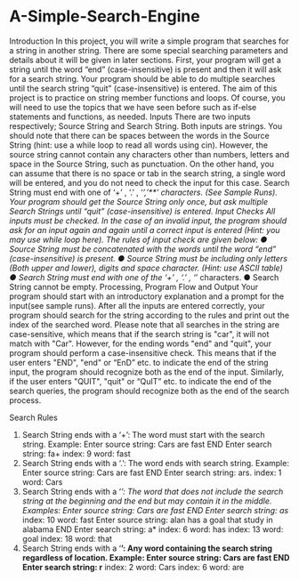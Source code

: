 # A-Simple-Search-Engine
Introduction
In this project, you will write a simple program that searches for a string in another string. There are some special searching parameters and details about it will be given in later sections. First, your program will get a string until the word “end” (case-insensitive) is present and then it will ask for a search string. Your program should be able to do multiple searches until the search string “quit” (case-insensitive) is entered. The aim of this project is to practice on string member functions and loops. Of course, you will need to use the topics that we have seen before such as if-else statements and functions, as needed.
Inputs
There are two inputs respectively; Source String and Search String. Both inputs are strings. You should note that there can be spaces between the words in the Source String (hint: use a while loop to read all words using cin). However, the source string cannot contain any characters other than numbers, letters and space in the Source String, such as punctuation. On the other hand, you can assume that there is no space or tab in the search string, a single word will be entered, and you do not need to check the input for this case. Search String must end with one of ‘+’ , ‘.’ , ‘*’,’**’ characters. (See Sample Runs). Your program should get the Source String only once, but ask multiple Search Strings until “quit” (case-insensitive) is entered.
Input Checks
All inputs must be checked. In the case of an invalid input, the program should ask for an input again and again until a correct input is entered (Hint: you may use while loop here). The rules of input check are given below:
● Source String must be concatenated with the words until the word “end” (case-insensitive) is present.
● Source String must be including only letters (Both upper and lower), digits and space character. (Hint: use ASCII table)
● Search String must end with one of the ‘+’ , ‘.’ , ‘*’ characters.
● Search String cannot be empty.
Processing, Program Flow and Output
Your program should start with an introductory explanation and a prompt for the input(see sample runs). After all the inputs are entered correctly, your program should search for the string according to the rules and print out the index of the searched word.
Please note that all searches in the string are case-sensitive, which means that if the search string is "car", it will not match with "Car". However, for the ending words "end" and "quit", your program should perform a case-insensitive check. This means that if the user enters "END", "end" or “EnD” etc. to indicate the end of the string input, the program should recognize both as the end of the input. Similarly, if the user enters "QUIT", "quit" or “QuIT” etc. to indicate the end of the search queries, the program should recognize both as the end of the search process.

Search Rules
1. Search String ends with a ‘+’: The word must start with the search string.
Example:
Enter source string: Cars are fast END Enter search string: fa+
index: 9 word: fast
2. Search String ends with a ‘.’: The word ends with search string.
Example:
Enter source string: Cars are fast END Enter search string: ars.
index: 1 word: Cars
3. Search String ends with a ‘*’: The word that does not include the search string at the beginning and the end but may contain it in the middle.
Examples:
Enter source string: Cars are fast END Enter search string: as*
index: 10 word: fast
Enter source string: alan has a goal that study in alabama END Enter search string: a*
index: 6 word: has
index: 13 word: goal
index: 18 word: that
4. Search String ends with a ‘**’: Any word containing the search string regardless of location.
Example:
Enter source string: Cars are fast END Enter search string: r**
index: 2 word: Cars
index: 6 word: are
